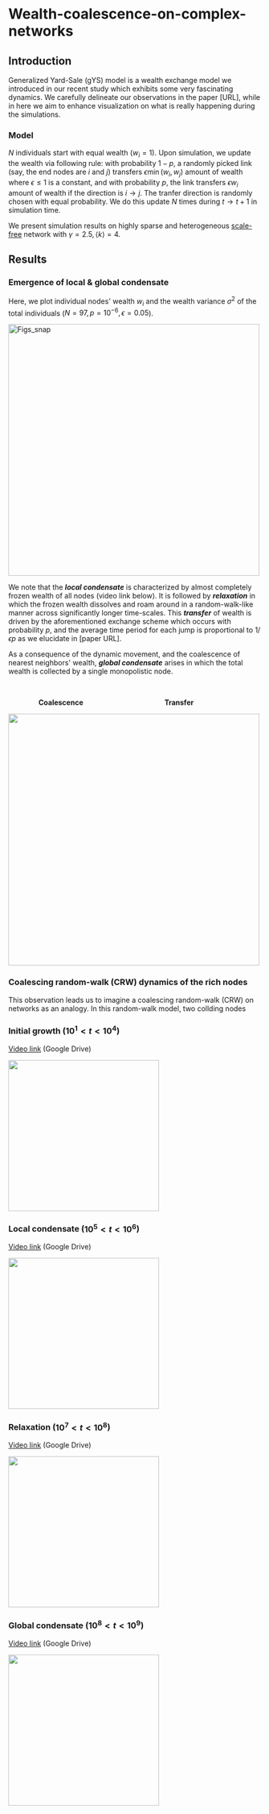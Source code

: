 # Wealth-coalescence-on-complex-networks

## Introduction
Generalized Yard-Sale (gYS) model is a wealth exchange model we introduced in our recent study which exhibits some very fascinating dynamics. We carefully delineate our observations in the paper [URL], while in here we aim to enhance visualization on what is really happening during the simulations. 

### Model
$N$ individuals start with equal wealth ($w_i=1$). Upon simulation, we update the wealth via following rule: with probability $1-p$, a randomly picked link (say, the end nodes are $i$ and $j$) transfers $\epsilon \min(w_i,w_j)$ amount of wealth where $\epsilon \le 1$ is a constant, and with probability $p$, the link transfers $\epsilon w_i$ amount of wealth if the direction is $i \rightarrow j$. The tranfer direction is randomly chosen with equal probability. We do this update $N$ times during $t \rightarrow t+1$ in simulation time. 

We present simulation results on highly sparse and heterogeneous [scale-free](https://en.wikipedia.org/wiki/Scale-free_network) network with $\gamma=2.5, \langle k \rangle=4$.



## Results

### Emergence of local & global condensate
Here, we plot individual nodes' wealth $w_i$ and the wealth variance $\sigma^2$ of the total individuals ($N=97, p=10^{-6}, \epsilon=0.05$). 

<img align="center" width="500" alt="Figs_snap" src="https://user-images.githubusercontent.com/73336039/224218576-c6390ebb-98ba-4a54-9f8e-e28576851008.png">

We note that the ***local condensate*** is characterized by almost completely frozen wealth of all nodes (video link below). It is followed by ***relaxation*** in which the frozen wealth dissolves and roam around in a random-walk-like manner across significantly longer time-scales. This ***transfer*** of wealth is driven by the aforementioned exchange scheme which occurs with probability $p$, and the average time period for each jump is proportional to $1/\epsilon p$ as we elucidate in [paper URL].

As a consequence of the dynamic movement, and the coalescence of nearest neighbors' wealth, ***global condensate*** arises in which the total wealth is collected by a single monopolistic node.

<br />
 
&emsp;&emsp;&emsp;&emsp; **Coalescence** &emsp;&emsp;&emsp;&emsp;&emsp;&emsp;&emsp;&emsp;&emsp;&emsp;&emsp; **Transfer**

<img src="https://user-images.githubusercontent.com/73336039/224312265-6fe85e0a-4bee-4f37-bc9b-9cb0f1d98598.gif" width="500" />
  
<br />

### Coalescing random-walk (CRW) dynamics of the rich nodes
This observation leads us to imagine a coalescing random-walk (CRW) on networks as an analogy. In this random-walk model, two collding nodes 








### Initial growth ($10^1 < t < 10^4$)

[Video link](https://drive.google.com/file/d/1wDLWEYJveX0tX26qWktbd9tYN1gWEwkS/view?usp=share_link) (Google Drive)

<img src="https://user-images.githubusercontent.com/73336039/223454770-ea451211-e225-4506-82f0-6157ff966b3c.png" width="300" height="300" />


### Local condensate ($10^5 < t < 10^6$)

[Video link](https://drive.google.com/file/d/12hHhMHN0Bl-iAV__TnQnWWO1TFTtF0ef/view?usp=share_link) (Google Drive)

<img src="https://user-images.githubusercontent.com/73336039/223454798-75b65b77-4b13-40ae-becd-531accbec6a6.png" width="300" height="300" />


### Relaxation ($10^7 < t < 10^8$)

[Video link](https://drive.google.com/file/d/1-oZu167EcNQZnJlnaDbg2dm_PZQLSlCU/view?usp=share_link) (Google Drive)

<img src="https://user-images.githubusercontent.com/73336039/223454819-97870ff5-b870-4f05-974c-9acb574ba8d3.png" width="300" height="300" />


### Global condensate ($10^8 < t < 10^9$)

[Video link](https://drive.google.com/file/d/1jkMI_qgEmncgAqNV9xwKzFJ3OhkflxvZ/view?usp=share_link) (Google Drive)

<img src="https://user-images.githubusercontent.com/73336039/223454848-c463f3d9-df5d-45e1-89ec-42cc9c689242.png" width="300" height="300" />
